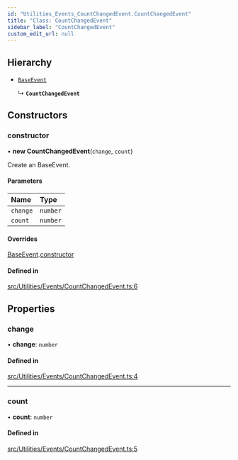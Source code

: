 ```yaml
---
id: "Utilities_Events_CountChangedEvent.CountChangedEvent"
title: "Class: CountChangedEvent"
sidebar_label: "CountChangedEvent"
custom_edit_url: null
---
```




## Hierarchy

- [`BaseEvent`](../Utilities_BaseEvent.BaseEvent)

  ↳ **`CountChangedEvent`**

## Constructors

### constructor

• **new CountChangedEvent**(`change`, `count`)

Create an BaseEvent.

#### Parameters

| Name | Type |
| :------ | :------ |
| `change` | `number` |
| `count` | `number` |

#### Overrides

[BaseEvent](../Utilities_BaseEvent.BaseEvent).[constructor](../Utilities_BaseEvent.BaseEvent#constructor)

#### Defined in

[src/Utilities/Events/CountChangedEvent.ts:6](https://github.com/ZeaInc/zea-engine/blob/375d47e4b/src/Utilities/Events/CountChangedEvent.ts#L6)

## Properties

### change

• **change**: `number`

#### Defined in

[src/Utilities/Events/CountChangedEvent.ts:4](https://github.com/ZeaInc/zea-engine/blob/375d47e4b/src/Utilities/Events/CountChangedEvent.ts#L4)

___

### count

• **count**: `number`

#### Defined in

[src/Utilities/Events/CountChangedEvent.ts:5](https://github.com/ZeaInc/zea-engine/blob/375d47e4b/src/Utilities/Events/CountChangedEvent.ts#L5)

